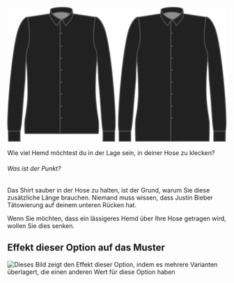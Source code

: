 ![Längenzugabe](lengthbonus.svg)

Wie viel Hemd möchtest du in der Lage sein, in deiner Hose zu klecken?

<Note>

###### Was ist der Punkt?

Das Shirt sauber in der Hose zu halten, ist der Grund, warum Sie diese zusätzliche Länge brauchen.
Niemand muss wissen, dass Justin Bieber Tätowierung auf deinem unteren Rücken hat.

Wenn Sie möchten, dass ein lässigeres Hemd über Ihre Hose getragen wird, wollen Sie dies senken.

</Note>

## Effekt dieser Option auf das Muster

![Dieses Bild zeigt den Effekt dieser Option, indem es mehrere Varianten überlagert, die einen anderen Wert für diese Option haben](simone\_lengthbonus\_sample.svg "Effekt dieser Option auf das Muster")
